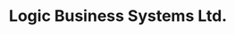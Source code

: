 ---
title: "Logic Business Systems Ltd."
url: /carlisle/logic-business-systems-ltd/
shop: computer
---